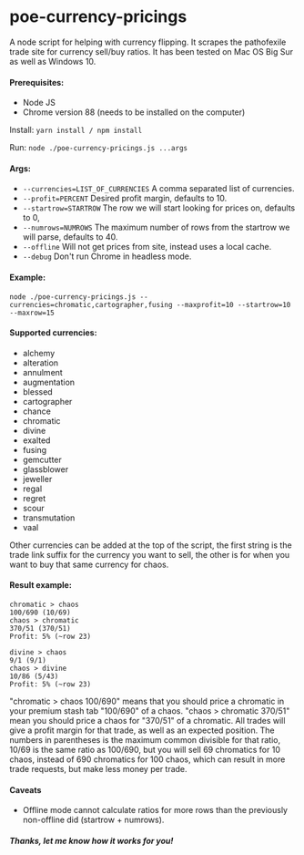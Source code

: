 # poe-currency-pricings

A node script for helping with currency flipping. It scrapes the pathofexile trade site for currency sell/buy ratios. It has been tested on Mac OS Big Sur as well as Windows 10.

#### Prerequisites:
- Node JS
- Chrome version 88 (needs to be installed on the computer)

Install: `yarn install / npm install`

Run: `node ./poe-currency-pricings.js ...args`

#### Args:
- `--currencies=LIST_OF_CURRENCIES` A comma separated list of currencies.
- `--profit=PERCENT` Desired profit margin, defaults to 10.
- `--startrow=STARTROW` The row we will start looking for prices on, defaults to 0,
- `--numrows=NUMROWS` The maximum number of rows from the startrow we will parse, defaults to 40.
- `--offline` Will not get prices from site, instead uses a local cache.
- `--debug` Don't run Chrome in headless mode.

#### Example:
`node ./poe-currency-pricings.js --currencies=chromatic,cartographer,fusing --maxprofit=10 --startrow=10 --maxrow=15`

#### Supported currencies:

- alchemy
- alteration
- annulment
- augmentation
- blessed
- cartographer
- chance
- chromatic
- divine
- exalted
- fusing
- gemcutter
- glassblower
- jeweller
- regal
- regret
- scour
- transmutation
- vaal

Other currencies can be added at the top of the script, the first string is the trade link suffix for the currency you want to sell, the other is for when you want to buy that same currency for chaos.

#### Result example:

```
chromatic > chaos
100/690 (10/69)
chaos > chromatic
370/51 (370/51)
Profit: 5% (~row 23)

divine > chaos
9/1 (9/1)
chaos > divine
10/86 (5/43)
Profit: 5% (~row 23)
```

"chromatic > chaos 100/690" means that you should price a chromatic in your premium stash tab "100/690" of a chaos. "chaos > chromatic 370/51" mean you should price a chaos for "370/51" of a chromatic. All trades will give a profit margin for that trade, as well as an expected position. The numbers in parentheses is the maximum common divisible for that ratio, 10/69 is the same ratio as 100/690, but you will sell 69 chromatics for 10 chaos, instead of 690 chromatics for 100 chaos, which can result in more trade requests, but make less money per trade.

#### Caveats

- Offline mode cannot calculate ratios for more rows than the previously non-offline did (startrow + numrows).

##### Thanks, let me know how it works for you!
